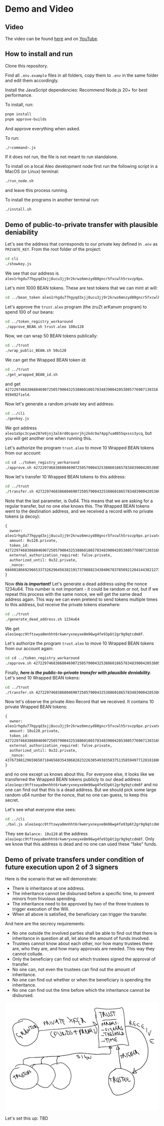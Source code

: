 # Demo and Video

## Video

The video can be found [here]() and on [YouTube](https:://).

## How to install and run

Clone this repository.

Find all `.env.example` files in all folders, copy them to `.env` in the same folder and edit them accordingly.

Install the JavaScript dependencies:
Recommend Node.js 20+ for best performance.

To install, run:
```zsh
pnpm install
pnpm approve-builds
```
And approve everything when asked.

To run:
```zsh
./<command>.js
```
If it does not run, the file is not meant to run standalone.

To install on a local Aleo development node first run the following script in a MacOS (or Linux) terminal:
```zsh
./run_node.sh
```
and leave this process running.

To install the programs in another terminal run:
```zsh
./install.sh
```

## Demo of public-to-private transfer with plausible deniability

Let's see the address that corresponds to our private key defined in `.env` as `PRIVATE_KEY`. From the root folder of the project:
```zsh
cd cli
./showkey.js
```

We see that our address is `aleo1rhgdu77hgyqd3xjj8ucu3jj9r2krwz6mnzyd80gncr5fxcwlh5rsvzp9px`.

Let's mint 1000 BEAN tokens. These are test tokens that we can mint at will:
```zsh
cd ../bean_token aleo1rhgdu77hgyqd3xjj8ucu3jj9r2krwz6mnzyd80gncr5fxcwlh5rsvzp9px 1000u128
```

Let's approve the `trust.aleo` program (the zruZt arKanum program) to spend 100 of our beans:
```zsh
cd ../token_registry_workaround
./approve_BEAN.sh trust.aleo 100u128
```

Now, we can wrap 50 BEAN tokens publically:
```zsh
cd ../trust
./wrap_public_BEAN.sh 50u128
```

We can get the Wrapped BEAN token id:
```zsh
cd ../trust
./get_wrapped_BEAN_id.sh
```
and get `4272297468386804690725057900432538860186578348390042053805776907130316959492field`.

Now let's generate a random private key and address:
```zsh
cd ../cli
./genkey.js
```
We got address `aleo1a5pc3cywe287e9jnj3al6rd0cqvnrjhj2kdc9a74pg7ua0855qxsss3ycq`, but you will get another 
one when running this.

Let's authorize the program `trust.aleo` to move 10 Wrapped BEAN tokens from our account:
```zsh
cd cd ../token_registry_workaround
./approve.sh 4272297468386804690725057900432538860186578348390042053805776907130316959492field trust.aleo 10u128
```

Now let's transfer 10 Wrapped BEAN tokens to this address:
```zsh
cd ../trust
./transfer.sh 4272297468386804690725057900432538860186578348390042053805776907130316959492field 10u128 aleo1a5pc3cywe287e9jnj3al6rd0cqvnrjhj2kdc9a74pg7ua0855qxsss3ycq 0u64
```
Note that the last parameter, <nonce> is 0u64. This means that we are asking for a regular transfer, but no one else knows this.
The Wrapped BEAN tokens went to the destination address, and we received a record with no private tokens 
(a decoy):
```
{
  owner: aleo1rhgdu77hgyqd3xjj8ucu3jj9r2krwz6mnzyd80gncr5fxcwlh5rsvzp9px.private,
  amount: 0u128.private,
  token_id: 4272297468386804690725057900432538860186578348390042053805776907130316959492field.private,
  external_authorization_required: false.private,
  authorized_until: 0u32.private,
  _nonce: 6840818669296653373262964563821917379888234304067837850921204144382127340834group.public
}
```

Now ***this is important!*** Let's generate a dead address using the nonce 1234u64. This number is not important - it could be random or not,
but if we repeat this process with the same nonce, we will get the same dead address again. This way we can even pretend to send tokens multiple times to this address, but receive the private tokens elsewhere:
```zsh
cd ../trust
./generate_dead_address.sh 1234u64
```
We get `aleo1eqcc9tftswya8mnhht6rkwmryxneyxe8m96wg4fe93p6t2gr9g9qtcdm8f`.

Let's authorize the program `trust.aleo` to move 10 Wrapped BEAN tokens from our account again:
```zsh
cd cd ../token_registry_workaround
./approve.sh 4272297468386804690725057900432538860186578348390042053805776907130316959492field trust.aleo 10u128
```

Finally, ***here is the public-to-private transfer with plausible deniability***. Let's send 10 Wrapped BEAN tokens:
```zsh
cd ../trust
./transfer.sh 4272297468386804690725057900432538860186578348390042053805776907130316959492field 10u128 aleo1eqcc9tftswya8mnhht6rkwmryxneyxe8m96wg4fe93p6t2gr9g9qtcdm8f 1234u64
```
Now let's observe the private Aleo Record that we received. It contains 10 private Wrapped BEAN tokens:
```
{
  owner: aleo1rhgdu77hgyqd3xjj8ucu3jj9r2krwz6mnzyd80gncr5fxcwlh5rsvzp9px.private,
  amount: 10u128.private,
  token_id: 4272297468386804690725057900432538860186578348390042053805776907130316959492field.private,
  external_authorization_required: false.private,
  authorized_until: 0u32.private,
  _nonce: 4376738812965965071846568354306828232263054938358375135859497712818188067299group.public
}
```
and no one except us knows about this. For everyone else, it looks like we transferred the Wrapped BEAN
tokens publicly to our dead address `aleo1eqcc9tftswya8mnhht6rkwmryxneyxe8m96wg4fe93p6t2gr9g9qtcdm8f` and
no one can find out that this is a dead address. But we should pick some large random u64 number for the nonce,
that no one can guess, to keep this secret. 

Let's see what everyone else sees:
```zsh
cd ../cli
./bal.js aleo1eqcc9tftswya8mnhht6rkwmryxneyxe8m96wg4fe93p6t2gr9g9qtcdm8f 4272297468386804690725057900432538860186578348390042053805776907130316959492field
```
They see `Balance: 10u128` at the address `aleo1eqcc9tftswya8mnhht6rkwmryxneyxe8m96wg4fe93p6t2gr9g9qtcdm8f`. Only we know that this address is dead and no one can used these "fake" funds.


## Demo of private transfers under condition of future execution upon 2 of 3 signers

Here is the scenario that we will demonstrate:
- There is inheritance at one address.
- The inheritance cannot be disbursed before a specific time, to prevent minors from frivolous spending.
- The inheritance need to be approved by two of the three trustees to trigger execution of the Will.
- When all above is satisfied, the beneficiary can trigger the transfer.

And here are the secrecy requirements:
- No one outside the involved parties shall be able to find out that there is inheritance in question at all, let alone the amount
of funds involved.
- Trustees cannot know about each other, nor how many trustees there are, who they are, and how many approvals are needed. This way they cannot collude.
- Only the beneficiary can find out which trustees signed the approval of transfer.
- No one can, not even the trustees can find out the amount of
inheritance.
- No one can find out whether or when the beneficiary is spending
the inheritance.
- No one can find out the time before which the inheritance cannot
be disbursed.

![will](../docs/will.png)

Let's set this up:
TBD